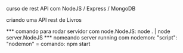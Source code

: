 curso de rest API com NodeJS / Express / MongoDB

criando uma API rest de Livros

*** comando para rodar servidor com node.NodeJS: node . | node server.NodeJS
*** nomeando server running com nodemon: "script": "nodemon"   =   comando: npm start
